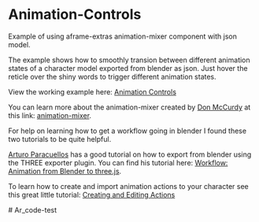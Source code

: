 # Animation-Controls
Example of using aframe-extras animation-mixer component with json model.

The example shows how to smoothly transion between different animation states of a character model exported from blender as json. Just hover the reticle over the shiny words to trigger different animation states.

View the working example here: [Animation Controls](https://rexraptor08.github.io/animation-controls/)

You can learn more about the animation-mixer created by [Don McCurdy](https://github.com/donmccurdy) at this link: [animation-mixer](https://github.com/donmccurdy/aframe-extras/blob/master/src/loaders/README.md).

For help on learning how to get a workflow going in blender I found these two tutorials to be quite helpful.

[Arturo Paracuellos](https://github.com/arturitu) has a good tutorial on how to export from blender using the THREE exporter plugin. You can find his tutorial here: [Workflow: Animation from Blender to three.js](http://unboring.net/workflows/animation.html).

To learn how to create and import animation actions to your character see this great little tutorial: [Creating and Editing Actions](https://www.youtube.com/watch?v=Gb152Qncn2s)



#   A r _ c o d e - t e s t  
 